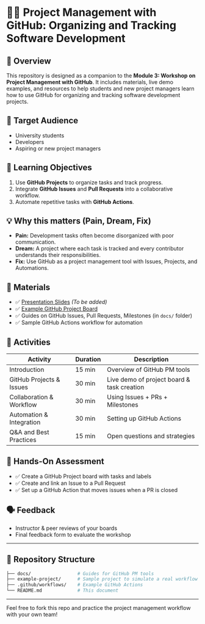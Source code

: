 # 🧑‍🏫 Project Management with GitHub: Organizing and Tracking Software Development

## 📌 Overview

This repository is designed as a companion to the **Module 3: Workshop on Project Management with GitHub**. It includes materials, live demo examples, and resources to help students and new project managers learn how to use GitHub for organizing and tracking software development projects.

## 🌟 Target Audience

- University students
- Developers
- Aspiring or new project managers

## 🧠 Learning Objectives

1. Use **GitHub Projects** to organize tasks and track progress.
2. Integrate **GitHub Issues** and **Pull Requests** into a collaborative workflow.
3. Automate repetitive tasks with **GitHub Actions**.

## 💡 Why this matters (Pain, Dream, Fix)

- **Pain:** Development tasks often become disorganized with poor communication.
- **Dream:** A project where each task is tracked and every contributor understands their responsibilities.
- **Fix:** Use GitHub as a project management tool with Issues, Projects, and Automations.

## 💪 Materials

- ✅ [Presentation Slides](#) *(To be added)*
- ✅ [Example GitHub Project Board](https://github.com/your-username/your-repo/projects/1)
- ✅ Guides on GitHub Issues, Pull Requests, Milestones (in `docs/` folder)
- ✅ Sample GitHub Actions workflow for automation

## 🧪 Activities

| Activity                    | Duration | Description |
|-----------------------------|----------|-------------|
| Introduction                | 15 min   | Overview of GitHub PM tools |
| GitHub Projects & Issues    | 30 min   | Live demo of project board & task creation |
| Collaboration & Workflow    | 30 min   | Using Issues + PRs + Milestones |
| Automation & Integration    | 30 min   | Setting up GitHub Actions |
| Q&A and Best Practices      | 15 min   | Open questions and strategies |

## 📝 Hands-On Assessment

- ✅ Create a GitHub Project board with tasks and labels
- ✅ Create and link an Issue to a Pull Request
- ✅ Set up a GitHub Action that moves issues when a PR is closed

## 🗣 Feedback

- Instructor & peer reviews of your boards
- Final feedback form to evaluate the workshop

---

## 📂 Repository Structure

```bash
├── docs/                 # Guides for GitHub PM tools
├── example-project/      # Sample project to simulate a real workflow
├── .github/workflows/    # Example GitHub Actions
└── README.md             # This document
```

---

Feel free to fork this repo and practice the project management workflow with your own team!
